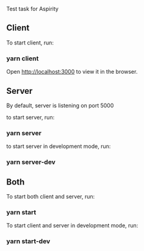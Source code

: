 Test task for Aspirity

## Client

To start client, run: 

### yarn client

Open [http://localhost:3000](http://localhost:3000) to view it in the browser.

## Server

By default, server is listening on port 5000

to start server, run: 

### yarn server

to start server in development mode, run:

### yarn server-dev

## Both

To start both client and server, run: 

### yarn start

To start client and server in development mode, run: 

### yarn start-dev